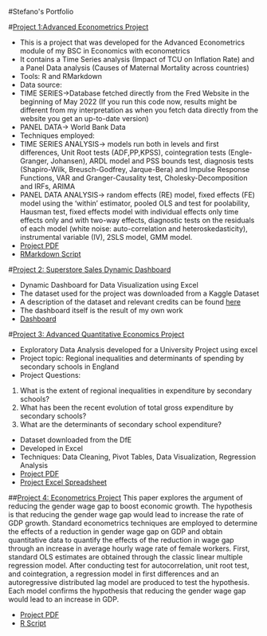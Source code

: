 #Stefano's Portfolio

#[Project 1:Advanced Econometrics Project](https://github.com/SalvoLDN/Advanced-Econometrics-Project.git)
* This is a project that was developed for the Advanced Econometrics module of my BSC in Economics with econometrics 
* It contains a Time Series analysis (Impact of TCU on Inflation Rate) and a Panel Data analysis (Causes of Maternal Mortality across countries)
* Tools: R and RMarkdown
* Data source: 
* TIME SERIES->Database fetched directly from the Fred Website in the beginning of May 2022 (If you run this code now, results might be different from my interpretation as when you fetch data directly from the website you get an up-to-date version) 
* PANEL DATA-> World Bank Data
* Techniques employed: 
* TIME SERIES ANALYSIS-> models run both in levels and first differences, Unit Root tests (ADF,PP,KPSS), cointegration tests (Engle-Granger, Johansen), ARDL model and PSS bounds test, diagnosis tests (Shapiro-Wilk, Breusch-Godfrey, Jarque-Bera) and Impulse Response Functions, VAR and Granger-Causality test, Cholesky-Decomposition and IRFs, ARIMA
* PANEL DATA ANALYSIS-> random effects (RE) model, fixed effects (FE) model using the ‘within’ estimator, pooled OLS and test for poolability, Hausman test, fixed effects model with individual effects only time effects only and with two-way effects, diagnostic tests on the residuals of each model (white noise: auto-correlation and heteroskedasticity), instrumental variable (IV), 2SLS model, GMM model. 
* [Project PDF](https://github.com/SalvoLDN/Advanced-Econometrics-Project/blob/main/AdvancedEconometrics_Project_33636339.pdf)
* [RMarkdown Script](https://github.com/SalvoLDN/Advanced-Econometrics-Project/blob/main/Advanced_Econometrics_Project_Final_Script.Rmd)

#[Project 2: Superstore Sales Dynamic Dashboard](https://github.com/SalvoLDN/Superstore-Sales-Dashboard)
* Dynamic Dashboard for Data Visualization using Excel
* The dataset used for the project was downloaded from a Kaggle Dataset 
* A description of the dataset and relevant credits can be found [here](https://www.kaggle.com/datasets/rohitsahoo/sales-forecasting)
* The dashboard itself is the result of my own work
* [Dashboard](https://github.com/SalvoLDN/Superstore-Sales-Dashboard/blob/main/Superstore%20Sales%20Dashboard.xlsx)

#[Project 3: Advanced Quantitative Economics Project](https://github.com/SalvoLDN/Advanced-Quantitative-Economics-Project)
* Exploratory Data Analysis developed for a University Project using excel
* Project topic: Regional inequalities and determinants of spending by secondary schools in England
* Project Questions: 
1. What is the extent of regional inequalities in expenditure by secondary schools?
2. What has been the recent evolution of total gross expenditure by secondary schools?
3. What are the determinants of secondary school expenditure?
* Dataset downloaded from the DfE
* Developed in Excel
* Techniques: Data Cleaning, Pivot Tables, Data Visualization, Regression Analysis
* [Project PDF](https://github.com/SalvoLDN/Advanced-Quantitative-Economics-Project/blob/main/Project%2001.pdf)
* [Project Excel Spreadsheet](https://github.com/SalvoLDN/Advanced-Quantitative-Economics-Project/blob/main/Project%2001.xlsx)

##[Project 4: Econometrics Project](https://github.com/SalvoLDN/Econometrics-Project)
This paper explores the argument of reducing the gender wage gap to boost economic growth. The hypothesis is that reducing the gender wage gap would lead to increase the rate of GDP growth. Standard econometrics techniques are employed to determine the effects of a reduction in gender wage gap on GDP and obtain quantitative data to quantify the effects of the reduction in wage gap through an increase in average hourly wage rate of female workers. First, standard OLS estimates are obtained through the classic linear multiple regression model. After conducting test for autocorrelation, unit root test, and cointegration, a regression model in first differences and an autoregressive distributed lag model are produced to test the hypothesis. Each model confirms the hypothesis that reducing the gender wage gap would lead to an increase in GDP.
* [Project PDF](https://github.com/SalvoLDN/Econometrics-Project/blob/main/Econometrics%20Assignment%20Gender%20Wage%20Gap.pdf)
* [R Script](https://github.com/SalvoLDN/Econometrics-Project/blob/main/Econometric%20Assignment%20Version%202.R)
